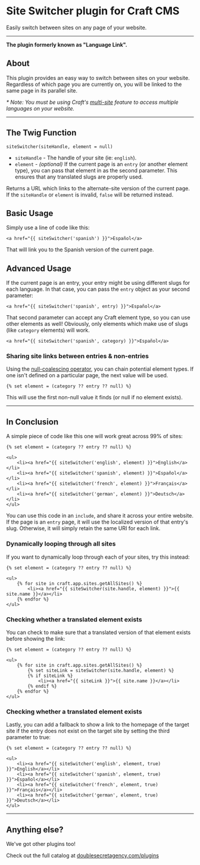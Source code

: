 Site Switcher plugin for Craft CMS
==================================

Easily switch between sites on any page of your website.

***

**The plugin formerly known as "Language Link".**

## About

This plugin provides an easy way to switch between sites on your website. Regardless of which page you are currently on, you will be linked to the same page in its parallel site.

_* Note: You must be using Craft's [multi-site](https://craftcms.com/features/all#multi-site) feature to access multiple languages on your website._

***

## The Twig Function

```twig
siteSwitcher(siteHandle, element = null)
```

 - `siteHandle` - The handle of your site (ie: `english`).
 - `element` - _(optional)_ If the current page is an `entry` (or another element type), you can pass that element in as the second parameter. This ensures that any translated slugs are properly used.

Returns a URL which links to the alternate-site version of the current page. If the `siteHandle` or `element` is invalid, `false` will be returned instead.

## Basic Usage

Simply use a line of code like this:

```twig
<a href="{{ siteSwitcher('spanish') }}">Español</a>
```

That will link you to the Spanish version of the current page.

## Advanced Usage

If the current page is an entry, your entry might be using different slugs for each language. In that case, you can pass the `entry` object as your second parameter:

```twig
<a href="{{ siteSwitcher('spanish', entry) }}">Español</a>
```

That second parameter can accept any Craft element type, so you can use other elements as well! Obviously, only elements which make use of slugs (like `category` elements) will work.

```twig
<a href="{{ siteSwitcher('spanish', category) }}">Español</a>
```

### Sharing site links between entries & non-entries

Using the [null-coalescing operator](https://twig.symfony.com/doc/2.x/templates.html#other-operators), you can chain potential element types. If one isn't defined on a particular page, the next value will be used.

```twig
{% set element = (category ?? entry ?? null) %}
```

This will use the first non-null value it finds (or null if no element exists).

***

## In Conclusion

A simple piece of code like this one will work great across 99% of sites:

```twig
{% set element = (category ?? entry ?? null) %}

<ul>
    <li><a href="{{ siteSwitcher('english', element) }}">English</a></li>
    <li><a href="{{ siteSwitcher('spanish', element) }}">Español</a></li>
    <li><a href="{{ siteSwitcher('french', element) }}">Français</a></li>
    <li><a href="{{ siteSwitcher('german', element) }}">Deutsch</a></li>
</ul>
```

You can use this code in an `include`, and share it across your entire website. If the page is an `entry` page, it will use the localized version of that entry's slug. Otherwise, it will simply retain the same URI for each link.

### Dynamically looping through all sites

If you want to dynamically loop through each of your sites, try this instead:

```twig
{% set element = (category ?? entry ?? null) %}

<ul>
    {% for site in craft.app.sites.getAllSites() %}
        <li><a href="{{ siteSwitcher(site.handle, element) }}">{{ site.name }}</a></li>
    {% endfor %}
</ul>
```

### Checking whether a translated element exists

You can check to make sure that a translated version of that element exists before showing the link:

```twig
{% set element = (category ?? entry ?? null) %}

<ul>
    {% for site in craft.app.sites.getAllSites() %}
        {% set siteLink = siteSwitcher(site.handle, element) %}
        {% if siteLink %}
            <li><a href="{{ siteLink }}">{{ site.name }}</a></li>
        {% endif %}
    {% endfor %}
</ul>
```

### Checking whether a translated element exists

Lastly, you can add a fallback to show a link to the homepage of the target site if the entry does not exist on the target site by setting the third parameter to true:

```twig
{% set element = (category ?? entry ?? null) %}

<ul>
    <li><a href="{{ siteSwitcher('english', element, true) }}">English</a></li>
    <li><a href="{{ siteSwitcher('spanish', element, true) }}">Español</a></li>
    <li><a href="{{ siteSwitcher('french', element, true) }}">Français</a></li>
    <li><a href="{{ siteSwitcher('german', element, true) }}">Deutsch</a></li>
</ul>
```

***

## Anything else?

We've got other plugins too!

Check out the full catalog at [doublesecretagency.com/plugins](https://www.doublesecretagency.com/plugins)

